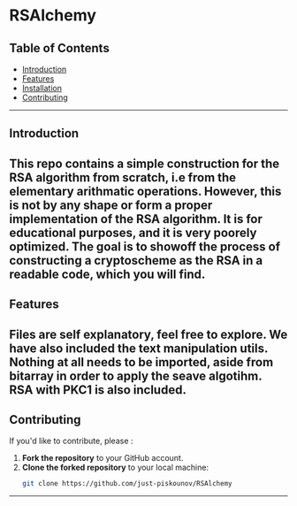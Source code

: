 # RSAlchemy

## Table of Contents
- [Introduction](#introduction)
- [Features](#features)
- [Installation](#installation)
- [Contributing](#contributing)

---

## Introduction
This repo contains a simple construction for the RSA algorithm from scratch, i.e from the elementary arithmatic operations. However, this is not by any shape or form
a proper implementation of the RSA algorithm. It is for educational purposes, and it is very poorely optimized. The goal is to showoff the process of constructing a
cryptoscheme as the RSA in a readable code, which you will find.
---

## Features
Files are self explanatory, feel free to explore. We have also included the text manipulation utils. Nothing at all needs to be imported, aside from bitarray in order
to apply the seave algotihm. RSA with PKC1 is also included.
---

## Contributing
If you'd like to contribute, please :

1. **Fork the repository** to your GitHub account.
2. **Clone the forked repository** to your local machine:
   ```bash
   git clone https://github.com/just-piskounov/RSAlchemy
---

